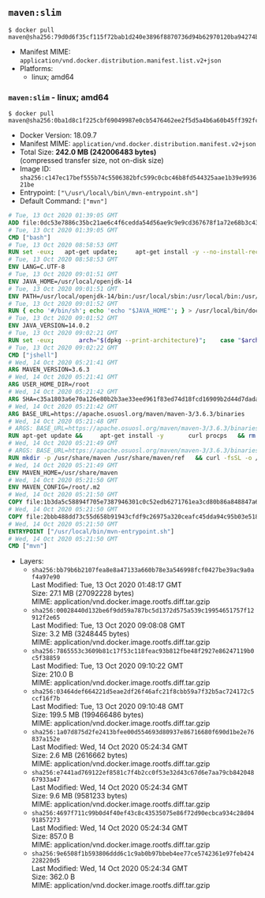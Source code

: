 ## `maven:slim`

```console
$ docker pull maven@sha256:79d0d6f35cf115f72bab1d240e3896f8870736d94b62970120ba94274b1b2130
```

-	Manifest MIME: `application/vnd.docker.distribution.manifest.list.v2+json`
-	Platforms:
	-	linux; amd64

### `maven:slim` - linux; amd64

```console
$ docker pull maven@sha256:0ba1d8c1f225cbf69049987e0cb5476462ee2f5d5a4b6a60b45ff392fcd16575
```

-	Docker Version: 18.09.7
-	Manifest MIME: `application/vnd.docker.distribution.manifest.v2+json`
-	Total Size: **242.0 MB (242006483 bytes)**  
	(compressed transfer size, not on-disk size)
-	Image ID: `sha256:c147ec17bef555b74c5506382bfc599c0cbc46b8fd544325aae1b39e993621be`
-	Entrypoint: `["\/usr\/local\/bin\/mvn-entrypoint.sh"]`
-	Default Command: `["mvn"]`

```dockerfile
# Tue, 13 Oct 2020 01:39:05 GMT
ADD file:0dc53e7886c35bc21ae6c4f6cedda54d56ae9c9e9cd367678f1a72e68b3c43d4 in / 
# Tue, 13 Oct 2020 01:39:05 GMT
CMD ["bash"]
# Tue, 13 Oct 2020 08:58:53 GMT
RUN set -eux; 	apt-get update; 	apt-get install -y --no-install-recommends 		ca-certificates p11-kit 	; 	rm -rf /var/lib/apt/lists/*
# Tue, 13 Oct 2020 08:58:53 GMT
ENV LANG=C.UTF-8
# Tue, 13 Oct 2020 09:01:51 GMT
ENV JAVA_HOME=/usr/local/openjdk-14
# Tue, 13 Oct 2020 09:01:51 GMT
ENV PATH=/usr/local/openjdk-14/bin:/usr/local/sbin:/usr/local/bin:/usr/sbin:/usr/bin:/sbin:/bin
# Tue, 13 Oct 2020 09:01:52 GMT
RUN { echo '#/bin/sh'; echo 'echo "$JAVA_HOME"'; } > /usr/local/bin/docker-java-home && chmod +x /usr/local/bin/docker-java-home && [ "$JAVA_HOME" = "$(docker-java-home)" ]
# Tue, 13 Oct 2020 09:01:52 GMT
ENV JAVA_VERSION=14.0.2
# Tue, 13 Oct 2020 09:02:21 GMT
RUN set -eux; 		arch="$(dpkg --print-architecture)"; 	case "$arch" in 		amd64 | i386:x86-64) 			downloadUrl=https://download.java.net/java/GA/jdk14.0.2/205943a0976c4ed48cb16f1043c5c647/12/GPL/openjdk-14.0.2_linux-x64_bin.tar.gz; 			downloadSha256=91310200f072045dc6cef2c8c23e7e6387b37c46e9de49623ce0fa461a24623d; 			;; 		*) echo >&2 "error: unsupported architecture: '$arch'"; exit 1 ;; 	esac; 		savedAptMark="$(apt-mark showmanual)"; 	apt-get update; 	apt-get install -y --no-install-recommends 		wget 	; 	rm -rf /var/lib/apt/lists/*; 		wget -O openjdk.tgz "$downloadUrl" --progress=dot:giga; 	echo "$downloadSha256 *openjdk.tgz" | sha256sum --strict --check -; 		mkdir -p "$JAVA_HOME"; 	tar --extract 		--file openjdk.tgz 		--directory "$JAVA_HOME" 		--strip-components 1 		--no-same-owner 	; 	rm openjdk.tgz; 		apt-mark auto '.*' > /dev/null; 	[ -z "$savedAptMark" ] || apt-mark manual $savedAptMark > /dev/null; 	apt-get purge -y --auto-remove -o APT::AutoRemove::RecommendsImportant=false; 		{ 		echo '#!/usr/bin/env bash'; 		echo 'set -Eeuo pipefail'; 		echo 'if ! [ -d "$JAVA_HOME" ]; then echo >&2 "error: missing JAVA_HOME environment variable"; exit 1; fi'; 		echo 'cacertsFile=; for f in "$JAVA_HOME/lib/security/cacerts" "$JAVA_HOME/jre/lib/security/cacerts"; do if [ -e "$f" ]; then cacertsFile="$f"; break; fi; done'; 		echo 'if [ -z "$cacertsFile" ] || ! [ -f "$cacertsFile" ]; then echo >&2 "error: failed to find cacerts file in $JAVA_HOME"; exit 1; fi'; 		echo 'trust extract --overwrite --format=java-cacerts --filter=ca-anchors --purpose=server-auth "$cacertsFile"'; 	} > /etc/ca-certificates/update.d/docker-openjdk; 	chmod +x /etc/ca-certificates/update.d/docker-openjdk; 	/etc/ca-certificates/update.d/docker-openjdk; 		find "$JAVA_HOME/lib" -name '*.so' -exec dirname '{}' ';' | sort -u > /etc/ld.so.conf.d/docker-openjdk.conf; 	ldconfig; 		java -Xshare:dump; 		fileEncoding="$(echo 'System.out.println(System.getProperty("file.encoding"))' | jshell -s -)"; [ "$fileEncoding" = 'UTF-8' ]; rm -rf ~/.java; 	javac --version; 	java --version
# Tue, 13 Oct 2020 09:02:22 GMT
CMD ["jshell"]
# Wed, 14 Oct 2020 05:21:41 GMT
ARG MAVEN_VERSION=3.6.3
# Wed, 14 Oct 2020 05:21:41 GMT
ARG USER_HOME_DIR=/root
# Wed, 14 Oct 2020 05:21:42 GMT
ARG SHA=c35a1803a6e70a126e80b2b3ae33eed961f83ed74d18fcd16909b2d44d7dada3203f1ffe726c17ef8dcca2dcaa9fca676987befeadc9b9f759967a8cb77181c0
# Wed, 14 Oct 2020 05:21:42 GMT
ARG BASE_URL=https://apache.osuosl.org/maven/maven-3/3.6.3/binaries
# Wed, 14 Oct 2020 05:21:48 GMT
# ARGS: BASE_URL=https://apache.osuosl.org/maven/maven-3/3.6.3/binaries MAVEN_VERSION=3.6.3 SHA=c35a1803a6e70a126e80b2b3ae33eed961f83ed74d18fcd16909b2d44d7dada3203f1ffe726c17ef8dcca2dcaa9fca676987befeadc9b9f759967a8cb77181c0 USER_HOME_DIR=/root
RUN apt-get update &&     apt-get install -y       curl procps   && rm -rf /var/lib/apt/lists/*
# Wed, 14 Oct 2020 05:21:49 GMT
# ARGS: BASE_URL=https://apache.osuosl.org/maven/maven-3/3.6.3/binaries MAVEN_VERSION=3.6.3 SHA=c35a1803a6e70a126e80b2b3ae33eed961f83ed74d18fcd16909b2d44d7dada3203f1ffe726c17ef8dcca2dcaa9fca676987befeadc9b9f759967a8cb77181c0 USER_HOME_DIR=/root
RUN mkdir -p /usr/share/maven /usr/share/maven/ref   && curl -fsSL -o /tmp/apache-maven.tar.gz ${BASE_URL}/apache-maven-${MAVEN_VERSION}-bin.tar.gz   && echo "${SHA}  /tmp/apache-maven.tar.gz" | sha512sum -c -   && tar -xzf /tmp/apache-maven.tar.gz -C /usr/share/maven --strip-components=1   && rm -f /tmp/apache-maven.tar.gz   && ln -s /usr/share/maven/bin/mvn /usr/bin/mvn
# Wed, 14 Oct 2020 05:21:49 GMT
ENV MAVEN_HOME=/usr/share/maven
# Wed, 14 Oct 2020 05:21:50 GMT
ENV MAVEN_CONFIG=/root/.m2
# Wed, 14 Oct 2020 05:21:50 GMT
COPY file:1b3da5c58894f705e7387946301c0c52edb6271761ea3cd80b86a848847a64cd in /usr/local/bin/mvn-entrypoint.sh 
# Wed, 14 Oct 2020 05:21:50 GMT
COPY file:2bbb488dd73c55d658b91943cfdf9c26975a320ceafc45dda94c95b03e518ad3 in /usr/share/maven/ref/ 
# Wed, 14 Oct 2020 05:21:50 GMT
ENTRYPOINT ["/usr/local/bin/mvn-entrypoint.sh"]
# Wed, 14 Oct 2020 05:21:50 GMT
CMD ["mvn"]
```

-	Layers:
	-	`sha256:bb79b6b2107fea8e8a47133a660b78e3a546998fcf0427be39ac9a0af4a97e90`  
		Last Modified: Tue, 13 Oct 2020 01:48:17 GMT  
		Size: 27.1 MB (27092228 bytes)  
		MIME: application/vnd.docker.image.rootfs.diff.tar.gzip
	-	`sha256:00028440d132be6f9dd59a787bc5d1372d575a539c19954651757f12912f2e65`  
		Last Modified: Tue, 13 Oct 2020 09:08:08 GMT  
		Size: 3.2 MB (3248445 bytes)  
		MIME: application/vnd.docker.image.rootfs.diff.tar.gzip
	-	`sha256:7865553c3609b81c17f53c118feac93b812fbe48f2927e86247119b0c5f38859`  
		Last Modified: Tue, 13 Oct 2020 09:10:22 GMT  
		Size: 210.0 B  
		MIME: application/vnd.docker.image.rootfs.diff.tar.gzip
	-	`sha256:03464def664221d5eae2df26f46afc21f8cbb59a7f32b5ac724172c5ccf16f7b`  
		Last Modified: Tue, 13 Oct 2020 09:10:48 GMT  
		Size: 199.5 MB (199466486 bytes)  
		MIME: application/vnd.docker.image.rootfs.diff.tar.gzip
	-	`sha256:1a07d875d2fe2413bfee00d554693d80937e86716680f690d1be2e76837a152e`  
		Last Modified: Wed, 14 Oct 2020 05:24:34 GMT  
		Size: 2.6 MB (2616662 bytes)  
		MIME: application/vnd.docker.image.rootfs.diff.tar.gzip
	-	`sha256:e7441ad769122ef8581c7f4b2cc0f53e32d43c67d6e7aa79cb84204867933a47`  
		Last Modified: Wed, 14 Oct 2020 05:24:34 GMT  
		Size: 9.6 MB (9581233 bytes)  
		MIME: application/vnd.docker.image.rootfs.diff.tar.gzip
	-	`sha256:4697f711c99b0d4f40ef43c8c43535075e86f72d90ecbca934c28d0491857273`  
		Last Modified: Wed, 14 Oct 2020 05:24:34 GMT  
		Size: 857.0 B  
		MIME: application/vnd.docker.image.rootfs.diff.tar.gzip
	-	`sha256:9e6508f1b593806ddd6c1c9ab0b97bbeb4ee77ce5742361e97feb424228220d5`  
		Last Modified: Wed, 14 Oct 2020 05:24:34 GMT  
		Size: 362.0 B  
		MIME: application/vnd.docker.image.rootfs.diff.tar.gzip
